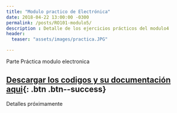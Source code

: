 ```yaml
---
title: "Modulo practico de Electrónica"
date: 2018-04-22 13:00:00 -0300
permalink: /posts/RO101-modulo5/
description : Detalle de los ejercicios prácticos del modulo4
header:
  teaser: "assets/images/practica.JPG"

---
```

Parte Práctica modulo electronica

[<i class="fas fa-download"></i> Descargar los codigos y su documentación aqui](/../assets/codigos/codigos.zip){: .btn .btn--success}
---

Detalles próximamente
